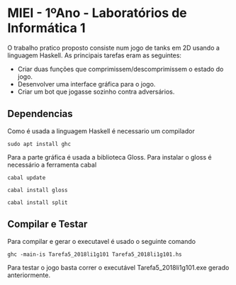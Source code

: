 # MIEI - 1ºAno - Laboratórios de Informática 1

O trabalho pratico proposto consiste num jogo de tanks em 2D usando a linguagem Haskell. As principais tarefas eram as seguintes:

* Criar duas funções que comprimissem/descomprimissem o estado do jogo.
* Desenvolver uma interface gráfica para o jogo.
* Criar um bot que jogasse sozinho contra adversários.

## Dependencias

Como é usada a linguagem Haskell é necessario um compilador
```
sudo apt install ghc
```

Para a parte gráfica é usada a biblioteca Gloss. Para instalar o gloss é necessário a ferramenta cabal

```
cabal update
```

```
cabal install gloss
```

```
cabal install split
```


## Compilar e Testar

Para compilar e gerar o executavel é usado o seguinte comando

```
ghc -main-is Tarefa5_2018li1g101 Tarefa5_2018li1g101.hs
```

Para testar o jogo basta correr o executável Tarefa5_2018li1g101.exe gerado anteriormente.